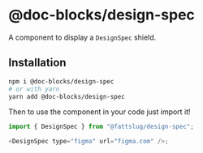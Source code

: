 # @doc-blocks/design-spec

A component to display a `DesignSpec` shield.

## Installation

```sh
npm i @doc-blocks/design-spec
# or with yarn
yarn add @doc-blocks/design-spec
```

Then to use the component in your code just import it!

```js
import { DesignSpec } from "@fattslug/design-spec";

<DesignSpec type="figma" url="figma.com" />;
```
